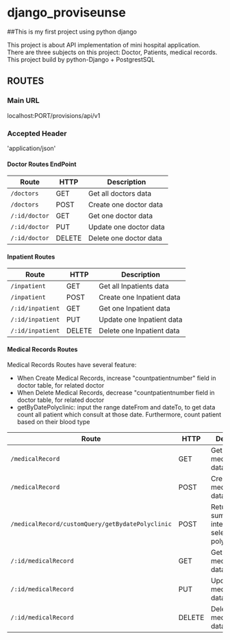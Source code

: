# django_proviseunse
##This is my first project using python django

This project is about API implementation of mini hospital application.  
There are three subjects on this project: Doctor, Patients, medical records.  
This project build by python-Django + PostgrestSQL

## ROUTES

### Main URL
localhost:PORT/provisions/api/v1

### Accepted Header
'application/json'

#### Doctor Routes EndPoint

| Route                             |  HTTP  | Description |
| --------------------------------- | ------ | --------------|
| `/doctors`      | GET    | Get all doctors data
| `/doctors`      | POST   | Create one doctor data
| `/:id/doctor`  | GET    | Get one doctor data
| `/:id/doctor`  | PUT    | Update one doctor data
| `/:id/doctor`  | DELETE | Delete one doctor data


#### Inpatient Routes

| Route                                |  HTTP  | Description |
| ------------------------------------ | ------ | --------------|
| `/inpatient`      | GET    | Get all Inpatients data
| `/inpatient`      | POST   | Create one Inpatient data
| `/:id/inpatient`  | GET    | Get one Inpatient data
| `/:id/inpatient`  | PUT    | Update one Inpatient data
| `/:id/inpatient`  | DELETE | Delete one Inpatient data


#### Medical Records Routes

Medical Records Routes have several feature:
- When Create Medical Records, increase "countpatientnumber" field in doctor table, for related doctor
- When Delete Medical Records, decrease "countpatientnumber field in doctor table, for related doctor
- getByDatePolyclinic: input the range dateFrom and dateTo, to get data count all patient which consult at those date. Furthermore, count patient based on their blood type

| Route                                                    |  HTTP  | Description |
| -------------------------------------------------------- | ------ | --------------|
| `/medicalRecord`                       | GET    | Get all medicalRecord data
| `/medicalRecord`                       | POST   | Create one medicalRecord data
| `/medicalRecord/customQuery/getBydatePolyclinic`      | POST   | Return consult sum by date interval and/or selected polyclinic
| `/:id/medicalRecord`                   | GET    | Get one medicalRecord data
| `/:id/medicalRecord`                   | PUT    | Update one medicalRecord data
| `/:id/medicalRecord`                   | DELETE | Delete one medicalRecord data
